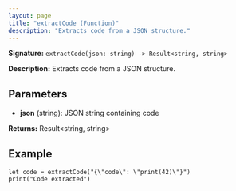 ```yaml
---
layout: page
title: "extractCode (Function)"
description: "Extracts code from a JSON structure."
---
```


**Signature:** `extractCode(json: string) -> Result<string, string>`

**Description:** Extracts code from a JSON structure.

## Parameters

- **json** (string): JSON string containing code

**Returns:** Result<string, string>

## Example

```osprey
let code = extractCode("{\"code\": \"print(42)\"}")
print("Code extracted")
```
